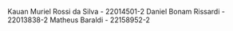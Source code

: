 Kauan Muriel Rossi da Silva - 22014501-2
Daniel Bonam Rissardi - 22013838-2
Matheus Baraldi - 22158952-2
